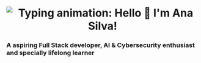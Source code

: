 <!--
**Shushizinho/Shushizinho** is a ✨ _special_ ✨ repository because its `README.md` (this file) appears on your GitHub profile.

Here are some ideas to get you started:

- 🔭 I’m currently working on ...
- 🌱 I’m currently learning ...
- 👯 I’m looking to collaborate on ...
- 🤔 I’m looking for help with ...
- 💬 Ask me about ...
- 📫 How to reach me: ...
- 😄 Pronouns: ...
- ⚡ Fun fact: ...
-->


<h1 align="center">
  <img
    src="https://readme-typing-svg.herokuapp.com/?font=Inter&size=48&center=true&vCenter=true&width=500&height=70&color=9370DB&duration=4000&lines=Helloo+👋;+I'm+Ana+Silva!"
    alt="Typing animation: Hello 👋 I'm Ana Silva!"
    style="max-width: 100%; height: auto;"
  />
</h1>


### A aspiring Full Stack developer, AI & Cybersecurity enthusiast and specially lifelong learner
